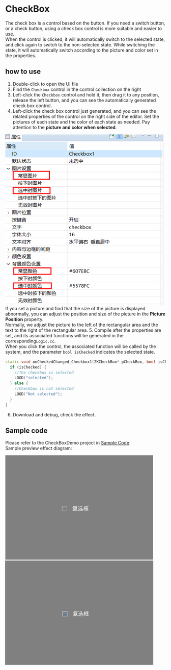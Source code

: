 # CheckBox
The check box is a control based on the button. If you need a switch button, or a check button, using a check box control is more suitable and easier to use.  
When the control is clicked, it will automatically switch to the selected state, and click again to switch to the non-selected state. While switching the state, it will automatically switch according to the picture and color set in the properties.
## how to use
1. Double-click to open the UI file
2. Find the `Checkbox` control in the control collection on the right
3. Left-click the `Checkbox` control and hold it, then drag it to any position, release the left button, and you can see the automatically generated check box control.
4. Left-click the check box control just generated, and you can see the related properties of the control on the right side of the editor.
  Set the pictures of each state and the color of each state as needed. Pay attention to the **picture and color when selected**.  
  
  ![](assets/checkbox/properties.png)  
  If you set a picture and find that the size of the picture is displayed abnormally, you can adjust the position and size of the picture in the **Picture Position** property.  
  Normally, we adjust the picture to the left of the rectangular area and the text to the right of the rectangular area.
5. Compile after the properties are set, and its associated functions will be generated in the corresponding`Logic.cc`.  
   When you click the control, the associated function will be called by the system, and the parameter `bool isChecked` indicates the selected state.     
  ```c++
  static void onCheckedChanged_Checkbox1(ZKCheckBox* pCheckBox, bool isChecked) {
    if (isChecked) {
      //The checkbox is selected
      LOGD("selected");
    } else {
      //Checkbox is not selected
      LOGD("Not selected");
    } 
  }
  ```
 
6. Download and debug, check the effect.
 

## Sample code

Please refer to the CheckBoxDemo project in [Sample Code](demo_download.md#demo_download).   
Sample preview effect diagram:

![效果图](assets/checkbox/example1.png)
![效果图](assets/checkbox/example2.png)